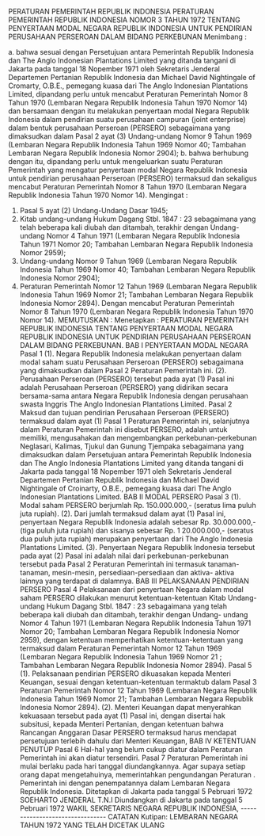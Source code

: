  PERATURAN PEMERINTAH REPUBLIK INDONESIA PERATURAN PEMERINTAH REPUBLIK INDONESIA NOMOR 3 TAHUN 1972 TENTANG PENYERTAAN MODAL NEGARA REPUBLIK INDONESIA UNTUK PENDIRIAN PERUSAHAAN PERSEROAN DALAM BIDANG PERKEBUNAN
Menimbang :

a. bahwa sesuai dengan Persetujuan antara Pemerintah Republik Indonesia dan The Anglo Indonesian Plantations Limited yang ditanda tangani di Jakarta pada tanggal 18 Nopember 1971 oleh Sekretaris Jenderal Departemen Pertanian Republik Indonesia dan Michael David Nightingale of Cromarty, O.B.E., pemegang kuasa dari The Anglo Indonesian Plantations Limited, dipandang perlu untuk mencabut Peraturan Pemerintah Nomor 8 Tahun 1970 (Lembaran Negara Republik Indonesia Tahun 1970 Nomor 14) dan bersamaan dengan itu melakukan penyertaan modal Negara Republik Indonesia dalam pendirian suatu perusahaan campuran (joint enterprise) dalam bentuk perusahaan Perseroan (PERSERO) sebagaimana yang dimaksudkan dalam Pasal 2 ayat (3) Undang-undang Nomor 9 Tahun 1969 (Lembaran Negara Republik Indonesia Tahun 1969 Nomor 40; Tambahan Lembaran Negara Republik Indonesia Nomor 2904);
b. bahwa berhubung dengan itu, dipandang perlu untuk mengeluarkan suatu Peraturan Pemerintah yang mengatur penyertaan modal Negara Republik Indonesia untuk pendirian perusahaan Perseroan (PERSERO) termaksud dan sekaligus mencabut Peraturan Pemerintah Nomor 8 Tahun 1970 (Lembaran Negara Republik Indonesia Tahun 1970 Nomor 14).
Mengingat :

1. Pasal 5 ayat (2) Undang-Undang Dasar 1945;
2. Kitab undang-undang Hukum Dagang Stbl. 1847 : 23 sebagaimana yang telah beberapa kali diubah dan ditambah, terakhir dengan Undang-undang Nomor 4 Tahun 1971 (Lembaran Negara Republik Indonesia Tahun 1971 Nomor 20; Tambahan Lembaran Negara Republik Indonesia Nomor 2959);
3. Undang-undang Nomor 9 Tahun 1969 (Lembaran Negara Republik Indonesia Tahun 1969 Nomor 40; Tambahan Lembaran Negara Republik Indonesia Nomor 2904);
4. Peraturan Pemerintah Nomor 12 Tahun 1969 (Lembaran Negara Republik Indonesia Tahun 1969 Nomor 21; Tambahan Lembaran Negara Republik Indonesia Nomor 2894). Dengan mencabut Peraturan Pemerintah Nomor 8 Tahun 1970 (Lembaran Negara Republik Indonesia Tahun 1970 Nomor 14).
MEMUTUSKAN :
 Menetapkan : PERATURAN PEMERINTAH REPUBLIK INDONESIA TENTANG PENYERTAAN MODAL NEGARA REPUBLIK INDONESIA UNTUK PENDIRIAN PERUSAHAAN PERSEROAN DALAM BIDANG PERKEBUNAN.
BAB I PENYERTAAN MODAL NEGARA
Pasal 1
(1). Negara Republik Indonesia melakukan penyertaan dalam modal saham suatu Perusahaan Perseroan (PERSERO) sebagaimana yang dimaksudkan dalam Pasal 2 Peraturan Pemerintah ini.
(2). Perusahaan Perseroan (PERSERO) tersebut pada ayat (1) Pasal ini adalah Perusahaan Perseroan (PERSERO) yang didirikan secara bersama-sama antara Negara Republik Indonesia dengan perusahaan swasta Inggris The Anglo Indonesian Plantations Limited.
Pasal 2
Maksud dan tujuan pendirian Perusahaan Perseroan (PERSERO) termaksud dalam ayat (1) Pasal 1 Peraturan Pemerintah ini, selanjutnya dalam Peraturan Pemerintah ini disebut PERSERO, adalah untuk memiliki, mengusahakan dan mengembangkan perkebunan-perkebunan Neglasari, Kalimas, Tjukul dan Gunung Tjempaka sebagaimana yang dimaksudkan dalam Persetujuan antara Pemerintah Republik Indonesia dan The Anglo Indonesia Plantations Limited yang ditanda tangani di Jakarta pada tanggal 18 Nopember 1971 oleh Sekretaris Jenderal Departemen Pertanian Republik Indonesia dan Michael David Nightingale of Croinarty, O.B.E., pemegang kuasa dari The Anglo Indonesian Plantations Limited.
BAB II MODAL PERSERO
Pasal 3
(1). Modal saham PERSERO berjumlah Rp. 150.000.000,- (seratus lima puluh juta rupiah).
(2). Dari jumlah termaksud dalam ayat (1) Pasal ini, penyertaan Negara Republik Indonesia adalah sebesar Rp. 30.000.000,- (tiga puluh juta rupiah) dan sisanya sebesar Rp. 1 20.000.000,- (seratus dua puluh juta rupiah) merupakan penyertaan dari The Anglo Indonesia Plantations Limited.
(3). Penyertaan Negara Republik Indonesia tersebut pada ayat (2) Pasal ini adalah nilai dari perkebunan-perkebunan tersebut pada Pasal 2 Peraturan Pemerintah ini termasuk tanaman- tanaman, mesin-mesin, persediaan-persediaan dan aktiva- aktiva lainnya yang terdapat di dalamnya.
BAB III PELAKSANAAN PENDIRIAN PERSERO
Pasal 4
Pelaksanaan dari penyertaan Negara dalam modal saham PERSERO dilakukan menurut ketentuan-ketentuan Kitab Undang- undang Hukum Dagang Stbl. 1847 : 23 sebagaimana yang telah beberapa kali diubah dan ditambah, terakhir dengan Undang- undang Nomor 4 Tahun 1971 (Lembaran Negara Republik Indonesia Tahun 1971 Nomor 20; Tambahan Lembaran Negara Republik Indonesia Nomor 2959), dengan ketentuan memperhatikan ketentuan-ketentuan yang termaksud dalam Peraturan Pemerintah Nomor 12 Tahun 1969 (Lembaran Negara Republik Indonesia Tahun 1969 Nomor 21 ; Tambahan Lembaran Negara Republik Indonesia Nomor 2894).
Pasal 5
(1). Pelaksanaan pendirian PERSERO dikuasakan kepada Menteri Keuangan, sesuai dengan ketentuan-ketentuan termaktub dalam Pasal 3 Peraturan Pemerintah Nomor 12 Tahun 1969 (Lembaran Negara Republik Indonesia Tahun 1969 Nomor 21; Tambahan Lembaran Negara Republik Indonesia Nomor 2894).
(2). Menteri Keuangan dapat menyerahkan kekuasaan tersebut pada ayat (1) Pasal ini, dengan disertai hak subsitusi, kepada Menteri Pertanian, dengan ketentuan bahwa Rancangan Anggaran Dasar PERSERO termaksud harus mendapat persetujuan terlebih dahulu dari Menteri Keuangan,
BAB IV KETENTUAN PENUTUP
Pasal 6
Hal-hal yang belum cukup diatur dalam Peraturan Pemerintah ini akan diatur tersendiri.
Pasal 7
Peraturan Pemerintah ini mulai berlaku pada hari tanggal diundangkannya. Agar supaya setiap orang dapat mengetahuinya, memerintahkan pengundangan Peraturan . Pemerintah ini dengan penempatannya dalam Lembaran Negara Republik Indonesia. Ditetapkan di Jakarta pada tanggal 5 Pebruari 1972 SOEHARTO JENDERAL T.N.I Diundangkan di Jakarta pada tanggal 5 Pebruari 1972 WAKIL SEKRETARIS NEGARA REPUBLIK INDONESIA, -------------------------------- CATATAN Kutipan: LEMBARAN NEGARA TAHUN 1972 YANG TELAH DICETAK ULANG